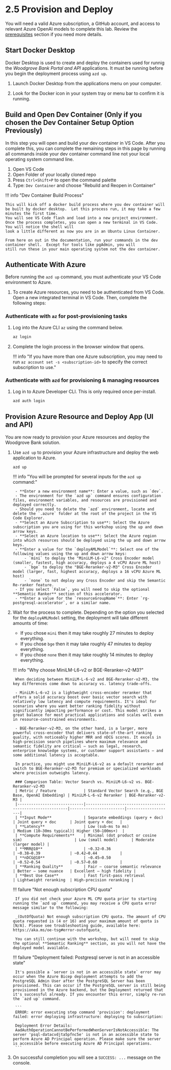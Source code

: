 # 2.5 Provision and Deploy

You will need a valid Azure subscription, a GitHub account, and access to relevant Azure OpenAI models to complete this lab. Review the [prerequisites](./00-Prerequisites.md) section if you need more details.

## Start Docker Desktop

Docker Desktop is used to create and deploy the containers used for runnig the _Woodgrove Bank Portal and API_ applications. It must be running before you begin the deployment process using `azd up`.

1. Launch Docker Desktop from the applications menu on your computer.

2. Look for the Docker icon in your system tray or menu bar to confirm it is running.

## Build and Open Dev Container (Only if you chosen the Dev Container Setup Option Previously)

In this step you will open and build your dev container in VS Code.  After you complete this, you can complete the remaining steps in this page by running all commands inside
your dev container command line not your local operating system command line.

1. Open VS Code
2. Open Folder of your locally cloned repo
3. Press `Ctrl+Shift+P` to open the command palette
4. Type: `Dev Container` and choose "Rebuild and Reopen in Container"

!!! info "Dev Container Build Process"

    This will kick off a docker build process where you dev container will be built by docker desktop.  Let this process run, it may take a few minutes the first time.
    You will see VS Code flash and load into a new project environment.  Once the process completes, you can open a new terminal in VS Code.  You will notice the shell will
    look a little different as now you are in an Ubuntu Linux Container.

    From here on out in the documentation, run your commands in the dev container shell.  Except for tools like pgAdmin, you will
    still run these in your main operating system not the dev container.

## Authenticate With Azure

Before running the `azd up` command, you must authenticate your VS Code environment to Azure.

1. To create Azure resources, you need to be authenticated from VS Code. Open a new integrated terminal in VS Code. Then, complete the following steps:

### Authenticate with `az` for post-provisioning tasks

1. Log into the Azure CLI `az` using the command below.

    ```bash  title=""
    az login
    ```

2. Complete the login process in the browser window that opens.

    !!! info "If you have more than one Azure subscription, you may need to run `az account set -s <subscription-id>` to specify the correct subscription to use."

### Authenticate with `azd` for provisioning & managing resources

1. Log in to Azure Developer CLI. This is only required once per-install.

    ```bash title=""
    azd auth login
    ```

## Provision Azure Resource and Deploy App (UI and API)

You are now ready to provision your Azure resources and deploy the Woodgrove Bank solution.

1. Use `azd up` to provision your Azure infrastructure and deploy the web application to Azure.

    ```bash title=""
    azd up
    ```

    !!! info "You will be prompted for several inputs for the `azd up` command:"

        - **Enter a new environment name**: Enter a value, such as `dev`.
        - The environment for the `azd up` command ensures configuration files, environment variables, and resources are provisioned and deployed correctly.
        - Should you need to delete the `azd` environment, locate and delete the `.azure` folder at the root of the project in the VS Code Explorer.
        - **Select an Azure Subscription to use**: Select the Azure subscription you are using for this workshop using the up and down arrow keys.
        - **Select an Azure location to use**: Select the Azure region into which resources should be deployed using the up and down arrow keys.
        - **Enter a value for the `deployAMLModel`**: Select one of the following values using the up and down arrow keys:
            - `mini` to deploy the "MiniLM-L6-v2" Cross Encoder model (smaller, fastest, high accuracy, deploys a 4 vCPU Azure ML host)
            - `bge` to deploy the "BGE-Reranker-v2-M3" Cross Encoder  model (larger, fast, highest accuracy, deploys a 16 vCPU Azure ML host)
            - `none` to not deploy any Cross Encoder and skip the Semantic Re-ranker feature.
        - If you select `False`, you will need to skip the optional **Semantic Ranker** section of this accelerator.
        - **Enter a value for the `resourceGroupName`**: Enter `rg-postgresql-accelerator`, or a similar name.

2. Wait for the process to complete. Depending on the option you selected for the `deployAMLModel` setting, the deployment will take different amounts of time:
    - If you chose `mini` then it may take roughly 27 minutes to deploy everything.
    - If you chose `bge` then it may take roughly 47 minutes to deploy everything.
    - If you chose `none` then it may take roughly 14 minutes to deploy everything.

    !!! info "Why choose MiniLM-L6-v2 or BGE-Reranker-v2-M3?"

        When deciding between MiniLM-L-6-v2 and BGE-Reranker-v2-M3, the key differences come down to accuracy vs. latency trade-offs.

        - MiniLM-L-6-v2 is a lightweight cross-encoder reranker that offers a solid accuracy boost over basic vector search with relatively low latency and compute requirements. It's ideal for scenarios where you want better ranking fidelity without significantly impacting performance or cost. This model strikes a great balance for most practical applications and scales well even in resource-constrained environments.

        - BGE-Reranker-v2-M3, on the other hand, is a larger, more powerful cross-encoder that delivers state-of-the-art ranking quality, with noticeably higher MRR and nDCG scores. It excels in high-precision search pipelines where maximum relevance and semantic fidelity are critical — such as legal, research, enterprise knowledge systems, or customer support assistants — and some additional latency is acceptable.

        In practice, you might use MiniLM-L6-v2 as a default reranker and switch to BGE-Reranker-v2-M3 for premium or specialized workloads where precision outweighs latency.

        ### Comparison Table: Vector Search vs. MiniLM-L6-v2 vs. BGE-Reranker-v2-M3
        | Metric / Feature            | Standard Vector Search (e.g., BGE Base, OpenAI Embedding) | MiniLM-L-6-v2 Reranker | BGE-Reranker-v2-M3 |
        |-----------------------------|-----------------------------------------------------------|------------------------|--------------------|
        | **Input Mode**              | Separate embeddings (query + doc)                         | Joint query + doc      | Joint query + doc   |
        | **Latency**                 | Low (sub-ms to ms)                                        | Medium (10–30ms typical)| Higher (50–100ms+)  |
        | **Compute Requirements**    | Minimal (dot product or cosine sim)                       | Low (small model)      | Moderate (larger model) |
        | **MRR@10**                  | ~0.32–0.36                                                | ~0.38–0.39             | ~0.42–0.44          |
        | **nDCG@10**                 | ~0.45–0.50                                                | ~0.52–0.54             | ~0.57–0.60          |
        | **Ranking Quality**         | Fair — coarse semantic relevance                          | Better — some nuance   | Excellent — high fidelity |
        | **Best Use Case**           | Fast first-pass retrieval                                 | Lightweight reranking  | High-precision reranking |

    !!! failure "Not enough subscription CPU quota"

        If you did not check your Azure ML CPU quota prior to starting running the `azd up` command, you may receive a CPU quota error message similar to the following:

        _(OutOfQuota) Not enough subscription CPU quota. The amount of CPU quota requested is (4 or 16) and your maximum amount of quota is [N/A]. Please see troubleshooting guide, available here: https://aka.ms/oe-tsg#error-outofquota_

        You can still continue with the workshop, but will need to skip the optional **Semantic Ranking** section, as you will not have the deployed model available.

    !!! failure "Deployment failed: Postgresql server is not in an accessible state"

        It's possible a `server is not in an accessible state` error may occur when the Azure Bicep deployment attempts to add the PostgreSQL Admin User after the PostgreSQL Server has been provisioned. This can occur if the PostgreSQL server is still being provisioned in the Azure backend, but the Deployment returned that it's successful already. If you encounter this error, simply re-run the `azd up` command.

        ```
        ERROR: error executing step command 'provision': deployment failed: error deploying infrastructure: deploying to subscription:

        Deployment Error Details:
        AadAuthOperationCannotBePerformedWhenServerIsNotAccessible: The server 'psql-datacvdjta5pfnc5e' is not in an accessible state to perform Azure AD Principal operation. Please make sure the server is accessible before executing Azure AD Principal operations.
        ```

3. On successful completion you will see a `SUCCESS: ...` message on the console.
